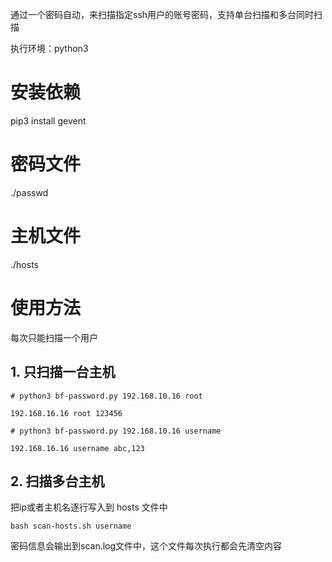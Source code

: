 
通过一个密码自动，来扫描指定ssh用户的账号密码，支持单台扫描和多台同时扫描

执行环境：python3

# 安装依赖
pip3 install gevent

# 密码文件
./passwd

# 主机文件
./hosts

# 使用方法
每次只能扫描一个用户

## 1. 只扫描一台主机

```
# python3 bf-password.py 192.168.10.16 root

192.168.16.16 root 123456
```
```
# python3 bf-password.py 192.168.10.16 username

192.168.16.16 username abc,123
```

## 2. 扫描多台主机
把ip或者主机名逐行写入到 hosts 文件中

```
bash scan-hosts.sh username
```
密码信息会输出到scan.log文件中，这个文件每次执行都会先清空内容
